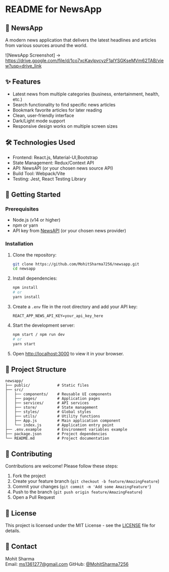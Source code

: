 # README for NewsApp

## 📰 NewsApp

A modern news application that delivers the latest headlines and articles from various sources around the world.

![NewsApp Screenshot] -> https://drive.google.com/file/d/1co7xcKavlpvcyzF1aIYSGKseMVm62TAB/view?usp=drive_link

## ✨ Features

- Latest news from multiple categories (business, entertainment, health, etc.)
- Search functionality to find specific news articles
- Bookmark favorite articles for later reading
- Clean, user-friendly interface
- Dark/Light mode support
- Responsive design works on multiple screen sizes

## 🛠 Technologies Used

- Frontend: React.js, Material-UI,Bootstrap
- State Management: Redux/Context API
- API: NewsAPI (or your chosen news source API)
- Build Tool: Webpack/Vite
- Testing: Jest, React Testing Library

## 🚀 Getting Started

### Prerequisites
- Node.js (v14 or higher)
- npm or yarn
- API key from [NewsAPI](https://newsapi.org) (or your chosen news provider)

### Installation

1. Clone the repository:
   ```bash
   git clone https://github.com/MohitSharma7256/newsapp.git
   cd newsapp
   ```

2. Install dependencies:
   ```bash
   npm install
   # or
   yarn install
   ```

3. Create a `.env` file in the root directory and add your API key:
   ```env
   REACT_APP_NEWS_API_KEY=your_api_key_here
   ```

4. Start the development server:
   ```bash
   npm start / npm run dev
   # or
   yarn start
   ```

5. Open [http://localhost:3000](http://localhost:3000) to view it in your browser.

## 📂 Project Structure

```
newsapp/
├── public/            # Static files
├── src/
│   ├── components/    # Reusable UI components
│   ├── pages/         # Application pages
│   ├── services/      # API services
│   ├── store/         # State management
│   ├── styles/        # Global styles
│   ├── utils/         # Utility functions
│   ├── App.js         # Main application component
│   └── index.js       # Application entry point
├── .env.example       # Environment variables example
├── package.json       # Project dependencies
└── README.md          # Project documentation
```

## 🤝 Contributing

Contributions are welcome! Please follow these steps:

1. Fork the project
2. Create your feature branch (`git checkout -b feature/AmazingFeature`)
3. Commit your changes (`git commit -m 'Add some AmazingFeature'`)
4. Push to the branch (`git push origin feature/AmazingFeature`)
5. Open a Pull Request

## 📜 License

This project is licensed under the MIT License - see the [LICENSE](LICENSE) file for details.

## 📧 Contact

Mohit Sharma  
Email: ms1361277@gmail.com 
GitHub: [@MohitSharma7256](https://github.com/MohitSharma7256)

